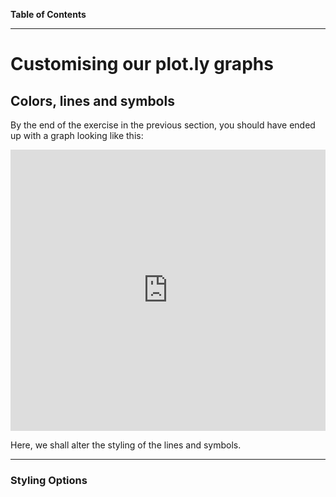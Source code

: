 **Table of Contents**
<!-- toc -->
---

# Customising our plot.ly graphs

## Colors, lines and symbols

By the end of the exercise in the previous section, you should have ended up with a graph looking like this:

<iframe width="100%" height="450" frameborder="0" scrolling="no" src="https://plot.ly/~research.bazaar/38.embed"></iframe>

Here, we shall alter the styling of the lines and symbols.

---

### Styling Options



